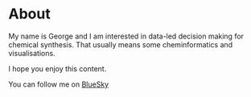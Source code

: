 # About

My name is George and I am interested in data-led decision making for chemical synthesis. That usually means some cheminformatics and visualisations.

I hope you enjoy this content.

You can follow me on [BlueSky](georgekarag.bsk.social)
